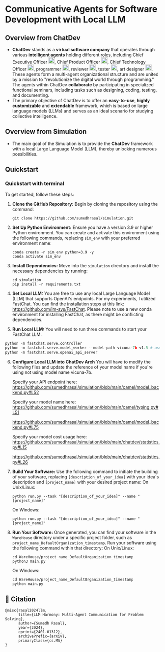 # Communicative Agents for Software Development with Local LLM

## Overview from ChatDev
- **ChatDev** stands as a **virtual software company** that operates through various **intelligent agents** holding
  different roles, including Chief Executive Officer <img src='online_log/static/figures/ceo.png' height=20>, Chief Product Officer <img src='online_log/static/figures/cpo.png' height=20>, Chief Technology Officer <img src='online_log/static/figures/cto.png' height=20>, programmer <img src='online_log/static/figures/programmer.png' height=20>, reviewer <img src='online_log/static/figures/reviewer.png' height=20>, tester <img src='online_log/static/figures/tester.png' height=20>, art designer <img src='online_log/static/figures/designer.png' height=20>. These
  agents form a multi-agent organizational structure and are united by a mission to "revolutionize the digital world
  through programming." The agents within ChatDev **collaborate** by participating in specialized functional seminars,
  including tasks such as designing, coding, testing, and documenting.
- The primary objective of ChatDev is to offer an **easy-to-use**, **highly customizable** and **extendable** framework,
  which is based on large language models (LLMs) and serves as an ideal scenario for studying collective intelligence.

## Overview from Simulation
- The main goal of the Simulation is to provide the **ChatDev** framework with a local Large Language Model (LLM), thereby unlocking numerous possibilities.


## Quickstart

### Quickstart with terminal

To get started, follow these steps:

1. **Clone the GitHub Repository:** Begin by cloning the repository using the command:
   ```
   git clone https://github.com/sumedhrasal/simulation.git
   ```
2. **Set Up Python Environment:** Ensure you have a version 3.9 or higher Python environment. You can create and
   activate this environment using the following commands, replacing `sim_env` with your preferred environment
   name:
   ```
   conda create -n sim_env python=3.9 -y
   conda activate sim_env
   ```
3. **Install Dependencies:** Move into the `simulation` directory and install the necessary dependencies by running:
   ```
   cd simulation
   pip install -r requirements.txt
   ```
4. **Set Local LLM:** You are free to use any local Large Language Model (LLM) that supports OpenAI's endpoints. For my experiments, I utilized FastChat. You can find the installation steps at this link: https://github.com/lm-sys/FastChat. Please note to use a new conda environment for installing FastChat, as there might be conflicting dependencies.

5. **Run Local LLM:** You will need to run three commands to start your FastChat LLM.

  ```python
  python -m fastchat.serve.controller
  python -m fastchat.serve.model_worker --model-path vicuna-7b-v1.5 # assuming you have downloaded the vicuna weight file.
  python -m fastchat.serve.openai_api_server
  ```

6. **Configure Local LLM into ChatDev Arch** You will have to modify the following files and update the reference of your model name if you're using not using model name vicuna-7b. 

   Specify your API endpoint here:
   https://github.com/sumedhrasal/simulation/blob/main/camel/model_backend.py#L52

   Specify your model name here:
   https://github.com/sumedhrasal/simulation/blob/main/camel/typing.py#L51

   https://github.com/sumedhrasal/simulation/blob/main/camel/model_backend.py#L75

   Specify your model cost usage here:
   https://github.com/sumedhrasal/simulation/blob/main/chatdev/statistics.py#L15

   https://github.com/sumedhrasal/simulation/blob/main/chatdev/statistics.py#L26

7. **Build Your Software:** Use the following command to initiate the building of your software,
   replacing `[description_of_your_idea]` with your idea's description and `[project_name]` with your desired project
   name:
   On Unix/Linux:
   ```
   python run.py --task "[description_of_your_idea]" --name "[project_name]"
   ```
   On Windows:
   ```
   python run.py --task "[description_of_your_idea]" --name "[project_name]"
   ```

8. **Run Your Software:** Once generated, you can find your software in the `WareHouse` directory under a specific
   project folder, such as `project_name_DefaultOrganization_timestamp`. Run your software using the following command
   within that directory:
   On Unix/Linux:
   ```
   cd WareHouse/project_name_DefaultOrganization_timestamp
   python3 main.py
   ```
   On Windows:
   ```
   cd WareHouse/project_name_DefaultOrganization_timestamp
   python main.py
   ```

## 🔎 Citation

```
@misc{rasal2024llm,
      title={LLM Harmony: Multi-Agent Communication for Problem Solving}, 
      author={Sumedh Rasal},
      year={2024},
      eprint={2401.01312},
      archivePrefix={arXiv},
      primaryClass={cs.MA}
}
```
